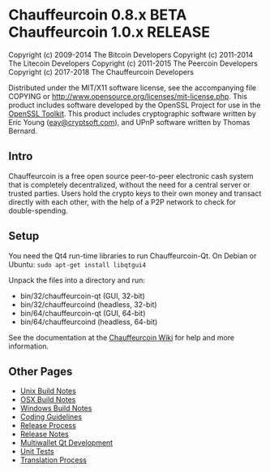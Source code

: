 Chauffeurcoin 0.8.x BETA
Chauffeurcoin 1.0.x RELEASE
====================

Copyright (c) 2009-2014 The Bitcoin Developers
Copyright (c) 2011-2014 The Litecoin Developers
Copyright (c) 2011-2015 The Peercoin Developers
Copyright (c) 2017-2018 The Chauffeurcoin Developers

Distributed under the MIT/X11 software license, see the accompanying
file COPYING or http://www.opensource.org/licenses/mit-license.php.
This product includes software developed by the OpenSSL Project for use in the [OpenSSL Toolkit](http://www.openssl.org/). This product includes
cryptographic software written by Eric Young ([eay@cryptsoft.com](mailto:eay@cryptsoft.com)), and UPnP software written by Thomas Bernard.


Intro
---------------------
Chauffeurcoin is a free open source peer-to-peer electronic cash system that is
completely decentralized, without the need for a central server or trusted
parties.  Users hold the crypto keys to their own money and transact directly
with each other, with the help of a P2P network to check for double-spending.


Setup
---------------------
You need the Qt4 run-time libraries to run Chauffeurcoin-Qt. On Debian or Ubuntu:
	`sudo apt-get install libqtgui4`

Unpack the files into a directory and run:

- bin/32/chauffeurcoin-qt (GUI, 32-bit)
- bin/32/chauffeurcoind (headless, 32-bit)
- bin/64/chauffeurcoin-qt (GUI, 64-bit)
- bin/64/chauffeurcoind (headless, 64-bit)

See the documentation at the [Chauffeurcoin Wiki](http://chauffeurcoin.info)
for help and more information.


Other Pages
---------------------
- [Unix Build Notes](build-unix.md)
- [OSX Build Notes](build-osx.md)
- [Windows Build Notes](build-msw.md)
- [Coding Guidelines](coding.md)
- [Release Process](release-process.md)
- [Release Notes](release-notes.md)
- [Multiwallet Qt Development](multiwallet-qt.md)
- [Unit Tests](unit-tests.md)
- [Translation Process](translation_process.md)
